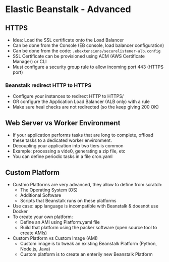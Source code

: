 # Elastic Beanstalk - Advanced

## HTTPS
- Idea: Load the SSL certificate onto the Load Balancer
- Can be done from the Console (EB console, load balancer configuration)
- Can be done from the code: `.ebextensions/securelistener-alb.config`
- SSL Certificate can be provisioned using ACM (AWS Certificate Manager) or CLI
- Must configure a security group rule to allow incoming port 443 (HTTPS port)

### Beanstalk redirect HTTP to HTTPS
- Configure your instances to redirect HTTP to HTTPS/
- OR configure the Application Load Balancer (ALB only) with a rule
- Make sure heal checks are not redirected (so the keep giving 200 OK)

## Web Server vs Worker Environment
- If your application performs tasks that are long to complete, offload these tasks to a dedicated worker environment.
- Decoupling your application into two tiers is common
- Example: processing a vide0, generating a zip file, etc
- You can define periodic tasks in a file cron.yaml

## Custom Platform
- Custmo Platforms are very advanced, they allow to define from scratch:
  - The Operating System (OS)
  - Additional Software
  - Scripts that Beanstalk runs on these platforms
- Use case: app language is incompatible with Beanstalk & doesnót use Docker
- To create your own platform:
  - Define an AMI using Platform.yaml file
  - Build that platform using the packer software (open source tool to create AMIs)
- Custom Platform vs Custom Image (AMI)
  - Custom image is to tweak an existing Beanstalk Platform (Python, Node.js, Java)
  - Custom platform is to create an enterily new Beanstalk Platform
